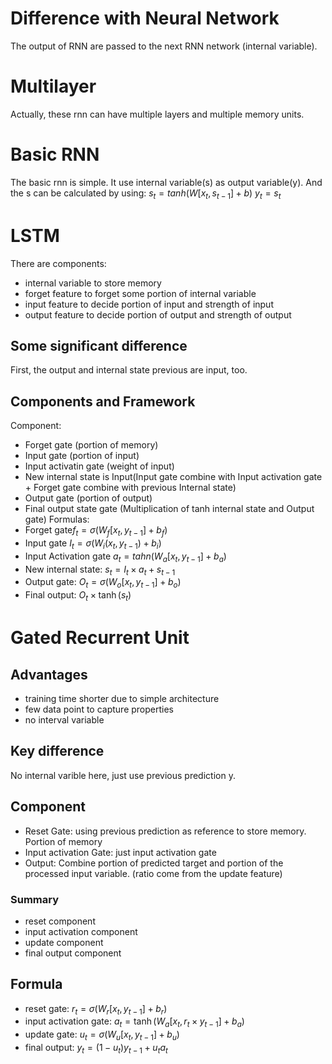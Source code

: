 # Difference with Neural Network
The output of RNN are passed to the next RNN network (internal variable).

# Multilayer
Actually, these rnn can have multiple layers and multiple memory units.
# Basic RNN
The basic rnn is simple. It use internal variable(s) as output variable(y). And the s can be calculated by using:
$s_t = tanh(W [x_{t}, s_{t-1}] + b)$
$y_t = s_t$


# LSTM
There are components:
- internal variable to store memory
- forget feature to forget some portion of internal variable
- input feature to decide portion of input and strength of input 
- output feature to decide portion of output and strength of output
## Some significant difference
First, the output and internal state previous are input, too.


## Components and Framework
Component:
- Forget gate (portion of memory)
- Input gate (portion of input)
- Input activatin gate (weight of input)
- New internal state is Input(Input gate combine with Input activation gate + Forget gate combine with previous Internal state)
- Output gate (portion of output)
- Final output state gate (Multiplication of tanh internal state and Output gate)
Formulas:
- Forget gate$f_t = \sigma(W_f [x_t, y_{t-1}] + b_f)$
- Input gate $I_t = \sigma(W_i (x_t, y_{t-1})+ b_i)$
- Input Activation gate $a_t = tahn(W_a[x_t, y_{t-1}]+b_a)$
- New internal state: $s_t = I_t \times a_t + s_{t-1}$
- Output gate: $O_t = \sigma(W_o [x_t, y_{t-1}] + b_o)$
- Final output: $O_t \times \tanh(s_t)$


# Gated Recurrent Unit
## Advantages
- training time shorter due to simple architecture
- few data point to capture properties
- no interval variable
## Key difference
No internal varible here, just use previous prediction y.
## Component
- Reset Gate: using previous prediction as reference to store memory. Portion of memory
- Input activation Gate: just input activation gate
- Output: Combine portion of predicted target and portion of the processed input variable. (ratio come from the update feature)
### Summary
- reset component
- input activation component
- update component
- final output component
## Formula
- reset gate: $r_t = \sigma(W_r [x_t, y_{t-1}] + b_r)$
- input activation gate: $a_t = \tanh(W_a [x_t, r_t \times y_{t-1}] + b_a)$
- update gate: $u_t = \sigma(W_u [x_t, y_{t-1}] + b_u)$
- final output: $y_t = (1-u_t) y_{t-1} + u_t a_t$
